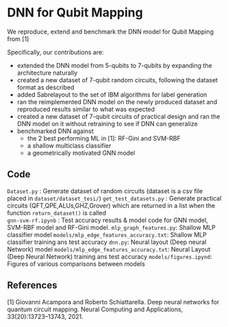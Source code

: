 # DNN for Qubit Mapping
We reproduce, extend and benchmark the DNN model for Qubit Mapping from [1]

Specifically, our contributions are:
* extended the DNN model from 5-qubits to 7-qubits by expanding the architecture naturally
* created a new dataset of 7-qubit random circuits, following the dataset format as described
* added Sabrelayout to the set of IBM algorithms for label generation
* ran the reimplemented DNN model on the newly produced dataset and reproduced results similar to what was expected
* created a new dataset of 7-qubit circuits of practical design and ran the DNN model on it without retraining to see if DNN can generalize
* benchmarked DNN against
    * the 2 best performing ML in [1]: RF-Gini and SVM-RBF
    * a shallow multiclass classifier
    * a geometrically motivated GNN model

## Code
`Dataset.py` : Generate dataset of random circuits (dataset is a csv file placed in `dataset/dataset_tesi/`)
`get_test_datasets.py` : Generate practical circuits (QFT,QPE,ALUs,GHZ,Grover) which are returned in a list when the function `return_dataset()` is called  
`gnn-svm-rf.ipynb`  : Test accuracy results & model code for GNN model, SVM-RBF model and RF-Gini model.
`mlp_graph_features.py`: Shallow MLP classifier model
`models/mlp_edge_features_accuracy.txt`: Shallow MLP classifier training ans test accuracy
`dnn.py`: Neural layout (Deep neural Network) model
`models/mlp_edge_features_accuracy.txt`: Neural Layout (Deep Neural Network) training ans test accuracy
`models/figures.ipynd`: Figures of various comparisons between models

## References
[1] Giovanni Acampora and Roberto Schiattarella. Deep neural networks for quantum circuit mapping. Neural Computing and Applications, 33(20):13723–13743, 2021.